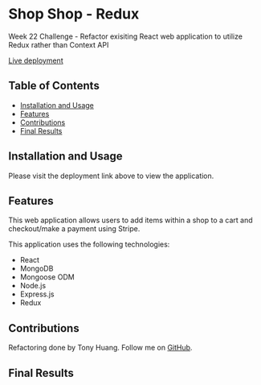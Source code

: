 # Shop Shop - Redux
Week 22 Challenge - Refactor exisiting React web application to utilize Redux rather than Context API

<a href='https://shop-shop-redux-tony.herokuapp.com/' target="_blank">Live deployment</a>

## Table of Contents
* [Installation and Usage](#installation-and-usage)
* [Features](#features)
* [Contributions](#contributions)
* [Final Results](#final-results)

## Installation and Usage
Please visit the deployment link above to view the application.

## Features
This web application allows users to add items within a shop to a cart and checkout/make a payment using Stripe.

This application uses the following technologies:
* React
* MongoDB
* Mongoose ODM
* Node.js
* Express.js
* Redux

## Contributions
Refactoring done by Tony Huang. Follow me on <a href="">GitHub</a>.

## Final Results
<img src='' alt='' />
<img src='' alt='' />
<img src='' alt='' />
<img src='' alt='' />
<img src='' alt='' />